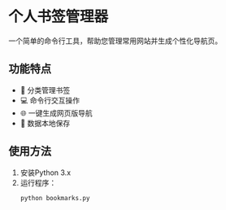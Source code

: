 # 个人书签管理器

一个简单的命令行工具，帮助您管理常用网站并生成个性化导航页。

## 功能特点
- 📁 分类管理书签
- 💻 命令行交互操作
- 🌐 一键生成网页版导航
- 💾 数据本地保存

## 使用方法
1. 安装Python 3.x
2. 运行程序：
   ```bash
   python bookmarks.py
